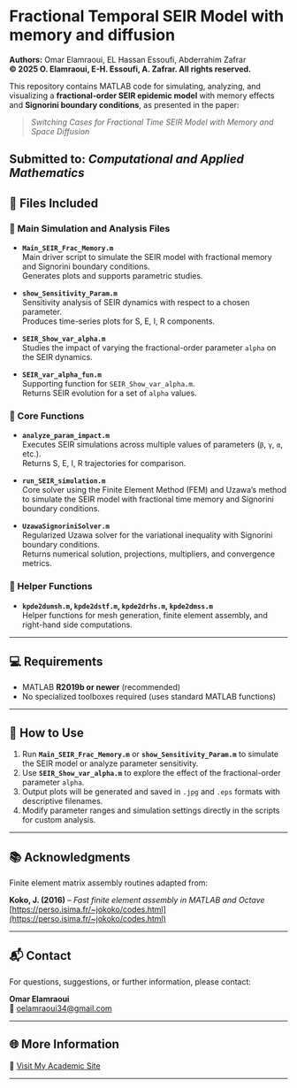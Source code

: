 # Fractional Temporal SEIR Model with memory and diffusion



**Authors:** Omar Elamraoui, EL Hassan Essoufi, Abderrahim Zafrar  
**© 2025 O. Elamraoui, E-H. Essoufi, A. Zafrar. All rights reserved.**

This repository contains MATLAB code for simulating, analyzing, and visualizing a **fractional-order SEIR epidemic model** with memory effects and **Signorini boundary conditions**, as presented in the paper:

> *Switching Cases for Fractional Time SEIR Model with Memory and Space Diffusion*

**Submitted to:** *Computational and Applied Mathematics*
---

## 📁 Files Included

### 🔷 Main Simulation and Analysis Files
- **`Main_SEIR_Frac_Memory.m`**  
  Main driver script to simulate the SEIR model with fractional memory and Signorini boundary conditions.  
  Generates plots and supports parametric studies.

- **`show_Sensitivity_Param.m`**  
  Sensitivity analysis of SEIR dynamics with respect to a chosen parameter.  
  Produces time-series plots for S, E, I, R components.

- **`SEIR_Show_var_alpha.m`**  
  Studies the impact of varying the fractional-order parameter `alpha` on the SEIR dynamics.

- **`SEIR_var_alpha_fun.m`**  
  Supporting function for `SEIR_Show_var_alpha.m`.  
  Returns SEIR evolution for a set of `alpha` values.

### 🔷 Core Functions
- **`analyze_param_impact.m`**  
  Executes SEIR simulations across multiple values of parameters (`β`, `γ`, `α`, etc.).  
  Returns S, E, I, R trajectories for comparison.

- **`run_SEIR_simulation.m`**  
  Core solver using the Finite Element Method (FEM) and Uzawa’s method to simulate the SEIR model with fractional time memory and Signorini boundary conditions.

- **`UzawaSignoriniSolver.m`**  
  Regularized Uzawa solver for the variational inequality with Signorini boundary conditions.  
  Returns numerical solution, projections, multipliers, and convergence metrics.

### 🔷 Helper Functions
- **`kpde2dumsh.m`, `kpde2dstf.m`, `kpde2drhs.m`, `kpde2dmss.m`**  
  Helper functions for mesh generation, finite element assembly, and right-hand side computations.

---

## 💻 Requirements

- MATLAB **R2019b or newer** (recommended)
- No specialized toolboxes required (uses standard MATLAB functions)

---

## 🚀 How to Use

1. Run **`Main_SEIR_Frac_Memory.m`** or **`show_Sensitivity_Param.m`** to simulate the SEIR model or analyze parameter sensitivity.
2. Use **`SEIR_Show_var_alpha.m`** to explore the effect of the fractional-order parameter `alpha`.
3. Output plots will be generated and saved in `.jpg` and `.eps` formats with descriptive filenames.
4. Modify parameter ranges and simulation settings directly in the scripts for custom analysis.

---

## 📚 Acknowledgments

Finite element matrix assembly routines adapted from:

**Koko, J. (2016)** – *Fast finite element assembly in MATLAB and Octave*  
[https://perso.isima.fr/~jokoko/codes.html](https://perso.isima.fr/~jokoko/codes.html)

---

## 📬 Contact

For questions, suggestions, or further information, please contact:

**Omar Elamraoui**  
📧 [oelamraoui34@gmail.com](mailto:oelamraoui34@gmail.com)

---

## 🌐 More Information

🔗 [Visit My Academic Site](https://sites.google.com/view/oelamraoui/home)

---
